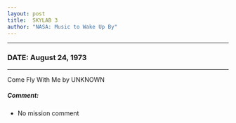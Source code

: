 ```yaml
---
layout: post
title:  SKYLAB 3
author: "NASA: Music to Wake Up By"
---
```


----
### DATE: August 24, 1973
----
Come Fly With Me by UNKNOWN

##### Comment:
* No mission comment
